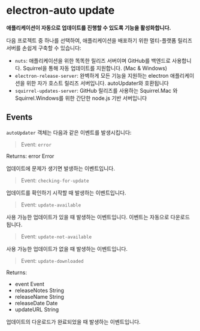 # electron-auto update

**애플리케이션이 자동으로 업데이트를 진행할 수 있도록 기능을 활성화합니다.**

다음 프로젝트 중 하나를 선택하여, 애플리케이션을 배포하기 위한 멀티-플랫폼 릴리즈 서버를 손쉽게 구축할 수 있습니다:

- `nuts`: 애플리케이션을 위한 똑똑한 릴리즈 서버이며 GitHub를 백엔드로 사용합니다. Squirrel을 통해 자동 업데이트를 지원합니다. (Mac & Windows)
- `electron-release-server`: 완벽하게 모든 기능을 지원하는 electron 애플리케이션을 위한 자가 호스트 릴리즈 서버입니다. autoUpdater와 호환됩니다
- `squirrel-updates-server`: GitHub 릴리즈를 사용하는 Squirrel.Mac 와 Squirrel.Windows를 위한 간단한 node.js 기반 서버입니다


## Events
`autoUpdater` 객체는 다음과 같은 이벤트를 발생시킵니다:

> Event: `error`

Returns: error Error

업데이트에 문제가 생기면 발생하는 이벤트입니다.


> Event: `checking-for-update`

업데이트를 확인하기 시작할 때 발생하는 이벤트입니다.


> Event: `update-available`

사용 가능한 업데이트가 있을 때 발생하는 이벤트입니다. 이벤트는 자동으로 다운로드 됩니다.


> Event: `update-not-available`

사용 가능한 업데이트가 없을 때 발생하는 이벤트입니다.


> Event: `update-downloaded`

Returns:
  - event Event
  - releaseNotes String
  - releaseName String
  - releaseDate Date
  - updateURL String

업데이트의 다운로드가 완료되었을 때 발생하는 이벤트입니다.
